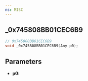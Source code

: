 ```yaml
---
ns: MISC
---
```

## _0x745808BB01CEC6B9

```c
// 0x745808BB01CEC6B9
void _0x745808BB01CEC6B9(Any p0);
```

## Parameters
* **p0**:
